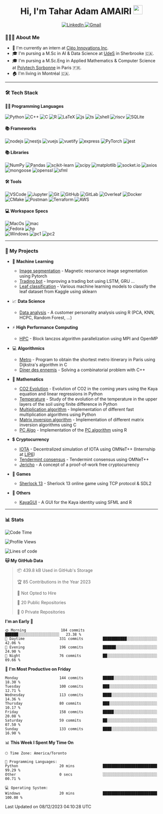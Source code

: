 <h1 align="center">Hi, I'm Tahar Adam AMAIRI <img src = "https://raw.githubusercontent.com/MartinHeinz/MartinHeinz/master/wave.gif" width = 30></h1>

<p align="center">
    <a target="_blank" href="https://www.linkedin.com/in/tamairi/">
        <img alt="LinkedIn" src="https://img.shields.io/badge/LinkedIn-0077B5?style=for-the-badge&logo=linkedin&logoColor=white"/>
    </a>
    <a target="_blank" href="mailto:amairitar@gmail.com">
        <img alt="Gmail" src="https://img.shields.io/badge/Gmail-D14836?style=for-the-badge&logo=gmail&logoColor=white" />
    </a>
</p>

<!-- Badges: https://github.com/alexandresanlim/Badges4-README.md-Profile -->

### 👨🏻‍💻 About Me

- 💼 I'm currently an intern at [Cléo Innovations Inc](https://www.cleo.eco/fr).
- 🎓 I'm pursing a M.Sc in AI & Data Science at [UdeS](https://www.usherbrooke.ca/) in Sherbrooke 🇨🇦.
- 🎓 I'm pursing a M.Sc.Eng in Applied Mathematics & Computer Science at [Polytech Sorbonne](https://www.polytech.sorbonne-universite.fr) in Paris 🇫🇷.
- 🏠 I'm living in Montréal 🇨🇦.

---

### 🛠 Tech Stack

#### 👨‍💻 Programming Languages

<p>
    <img alt="Python" src="https://img.shields.io/badge/Python-FFD43B?style=for-the-badge&logo=python&logoColor=blue"/>
    <img alt="C++" src="https://img.shields.io/badge/C%2B%2B-00599C?style=for-the-badge&logo=c%2B%2B&logoColor=white"/>
    <img alt="C" src="https://img.shields.io/badge/C-00599C?style=for-the-badge&logo=c&logoColor=white"/>
    <img alt="R" src="https://img.shields.io/badge/R-276DC3?style=for-the-badge&logo=r&logoColor=white"/>
    <img alt="LaTeX" src="https://img.shields.io/badge/LaTeX-47A141?style=for-the-badge&logo=LaTeX&logoColor=white"/>
    <img alt="js" src="https://img.shields.io/badge/javascript-%23323330.svg?style=for-the-badge&logo=javascript&logoColor=%23F7DF1E"/>
    <img alt="ts" src="https://img.shields.io/badge/typescript-%23007ACC.svg?style=for-the-badge&logo=typescript&logoColor=white"/>
    <img alt="shell" src="https://img.shields.io/badge/shell_script-%23121011.svg?style=for-the-badge&logo=gnu-bash&logoColor=white">
    <img alt="riscv" src="https://img.shields.io/badge/RISCV-283272.svg?style=for-the-badge&logo=RISC-V&logoColor=white">
    <img alt="SQLite" src="https://img.shields.io/badge/sqlite-%2307405e.svg?style=for-the-badge&logo=sqlite&logoColor=white"/>
    
</p>

#### 📚 Frameworks
<p>
        <img alt="nodejs" src="https://img.shields.io/badge/node.js-6DA55F?style=for-the-badge&logo=node.js&logoColor=white" />
        <img alt="nestjs" src="https://img.shields.io/badge/nestjs-%23E0234E.svg?style=for-the-badge&logo=nestjs&logoColor=white"/>
        <img alt="vuejs" src="https://img.shields.io/badge/vuejs-%2335495e.svg?style=for-the-badge&logo=vuedotjs&logoColor=%234FC08D"/>
        <img alt="vuetify" src="https://img.shields.io/badge/Vuetify-1867C0?style=for-the-badge&logo=vuetify&logoColor=AEDDFF"/>
        <img alt="express" src="https://img.shields.io/badge/express.js-%23404d59.svg?style=for-the-badge&logo=express&logoColor=%2361DAFB"/>
        <img alt="PyTorch" src="https://img.shields.io/badge/PyTorch-EE4C2C?style=for-the-badge&logo=PyTorch&logoColor=white" />
        <img alt="jest" src="https://img.shields.io/badge/-jest-%23C21325?style=for-the-badge&logo=jest&logoColor=white"/>    
</p>

#### 📚 Libraries

<p>
    <img alt="NumPy" src="https://img.shields.io/badge/Numpy-777BB4?style=for-the-badge&logo=numpy&logoColor=white" />
    <img alt="Pandas" src="https://img.shields.io/badge/Pandas-2C2D72?style=for-the-badge&logo=pandas&logoColor=white" />
    <img alt="scikit-learn" src="https://img.shields.io/badge/scikit_learn-F7931E?style=for-the-badge&logo=scikit-learn&logoColor=white" />
    <img alt="scipy" src="https://img.shields.io/badge/SciPy-654FF0?style=for-the-badge&logo=SciPy&logoColor=white" />
    <img alt="matplotlib" src="https://img.shields.io/badge/Matplotlib-%23ffffff.svg?style=for-the-badge&logo=Matplotlib&logoColor=black" />
    <img alt="socket.io" src="https://img.shields.io/badge/Socket.io-black?style=for-the-badge&logo=socket.io&badgeColor=010101"/>
    <img alt="axios" src="https://img.shields.io/badge/Axios-5A29E4.svg?style=for-the-badge&logo=Axios&logoColor=white"/>
    <img alt="mongoose" src="https://img.shields.io/badge/Mongoose-F04D35.svg?style=for-the-badge&logo=Mongoose&logoColor=white"/>
    <img alt="openssl" src="https://img.shields.io/badge/OpenSSL-721412.svg?style=for-the-badge&logo=OpenSSL&logoColor=white"/>
    <img alt="sfml" src="https://img.shields.io/badge/SFML-8CC445.svg?style=for-the-badge&logo=SFML&logoColor=white"/>  
</p>

#### 🛠️ Tools

<p>
    <img alt="VSCode" src="https://img.shields.io/badge/VSCode-0078D4?style=for-the-badge&logo=visual%20studio%20code&logoColor=white"/>
    <img alt="Jupyter" src="https://img.shields.io/badge/Jupyter-F37626.svg?&style=for-the-badge&logo=Jupyter&logoColor=white" />
    <img alt="Git" src="https://img.shields.io/badge/GIT-E44C30?style=for-the-badge&logo=git&logoColor=white"/>
    <img alt="GitHub" src="https://img.shields.io/badge/GitHub-100000?style=for-the-badge&logo=github&logoColor=white"/>
    <img alt="GitLab" src="https://img.shields.io/badge/GitLab-330F63?style=for-the-badge&logo=gitlab&logoColor=white"/>
    <img alt="Overleaf" src="https://img.shields.io/badge/Overleaf-47A141?style=for-the-badge&logo=Overleaf&logoColor=white"/>
    <img alt="Docker" src="https://img.shields.io/badge/Docker-2CA5E0?style=for-the-badge&logo=docker&logoColor=white" />
    <img alt="CMake" src="https://img.shields.io/badge/CMake-%23008FBA.svg?style=for-the-badge&logo=cmake&logoColor=white"/>
    <img alt="Postman" src="https://img.shields.io/badge/Postman-FF6C37?style=for-the-badge&logo=postman&logoColor=white"/>
    <img alt="Terraform" src="https://img.shields.io/badge/terraform-%235835CC.svg?style=for-the-badge&logo=terraform&logoColor=white"/>
    <img alt="AWS" src="https://img.shields.io/badge/Amazon_AWS-FF9900?style=for-the-badge&logo=amazonaws&logoColor=white"/>
</p>

#### 💻 Workspace Specs

<p>
    <img alt="MacOs" src="https://img.shields.io/badge/mac%20os-000000?style=for-the-badge&logo=apple&logoColor=white" />
    <img alt="mac" src="https://img.shields.io/badge/Apple-MacBook_Pro_M1-333333?style=for-the-badge&logo=apple&logoColor=white"/>
    <br>
    <img alt="Fedora" src="https://img.shields.io/badge/Fedora-294172?style=for-the-badge&logo=fedora&logoColor=white"/>
    <img alt="hp" src="https://img.shields.io/badge/hp%20laptop-0096D6?style=for-the-badge&logo=hp&logoColor=white" />
    <br>
    <img alt="Windows" src="https://img.shields.io/badge/Windows_11-0078d4?style=for-the-badge&logo=windows-11&logoColor=white"/>
    <img alt="pc1" src="https://img.shields.io/badge/AMD%20Ryzen_5_5600-ED1C24?style=for-the-badge&logo=amd&logoColor=white"/>
    <img alt="pc2" src="https://img.shields.io/badge/NVIDIA-GTX1080-76B900?style=for-the-badge&logo=nvidia&logoColor=white"/>
</p>

---

### 🚀 My Projects

- 🤖 **Machine Learning**

    * [Image segmentation](https://github.com/T-amairi/IFT780/tree/main/TP4_code) - Magnetic resonance image segmentation using Pytorch
    * [Trading bot](https://github.com/T-amairi/IFT702) - Improving a trading bot using LSTM, GRU ...
    * [Leaf classification](https://github.com/chaimae2000/Project-IFT712/tree/main) - Various machine learning models to classify the leaf dataset from Kaggle using sklearn

- 📈 **Data Science**

    * [Data analysis](https://github.com/T-amairi/Customer-Personality-Analysis) - A customer personality analysis using R (PCA, KNN, HCPC, Random Forest, ...)

- ⚡ **High Performance Computing**

    * [HPC](https://github.com/T-amairi/block-lanczos-algorithm-parallelization) - Block lanczos algorithm parallelization using MPI and OpenMP

- 💻 **Algorithmics**

    * [Metro](https://github.com/T-amairi/ProjetMetro) - Program to obtain the shortest metro itinerary in Paris using Dijkstra's algorithm in C
    * [Diner des ennemis](https://github.com/T-amairi/Diner-des-ennemis) - Solving a combinatorial problem with C++

- 🔢 **Mathematics**
    * [CO2 Evolution](https://github.com/are2019-mipia1a2/Evolution-CO2) - Evolution of CO2 in the coming years using the Kaya equation and linear regressions in Python
    * [Temperature](https://github.com/Amine695/ProjetTemp) - Study of the evolution of the temperature in the upper layers of the soil using finite difference in Python
    * [Multiplication algorithm](https://github.com/T-amairi/FFT) - Implementation of different fast multiplication algorithms using Python
    * [Matrix inversion algorithm](https://github.com/T-amairi/FLAG) - Implementation of different matrix inversion algorithms using C
    * [PC Algo](https://github.com/T-amairi/STT760/tree/main/Projet%20STT) - Implementation of the [PC algorithm](https://www.tandfonline.com/doi/abs/10.1198/106186008X381927) using R 

- 💲 **Cryptocurrency** 
    * [IOTA](https://github.com/T-amairi/IOTA) - Decentralized simulation of IOTA using OMNeT++ (Internship at [LIP6](https://www.lip6.fr/))
    * [Tendermint consensus](https://github.com/T-amairi/Tendermint) - Tendermint consensus using OMNeT++
    * [Jericho](https://github.com/T-amairi/Jericho) - A concept of a proof-of-work free cryptocurrency
 
- 🎲 **Games**

  * [Sherlock 13](https://github.com/T-amairi/Sh13) - Sherlock 13 online game using TCP protocol & SDL2

- 📌 **Others**

    * [KayaGUI](https://github.com/T-amairi/KayaGUI) - A GUI for the Kaya identity using SFML and R
    
 ---
 
### 📊 Stats
<!--START_SECTION:waka-->
![Code Time](http://img.shields.io/badge/Code%20Time-1%2C252%20hrs-blue)

![Profile Views](http://img.shields.io/badge/Profile%20Views-0-blue)

![Lines of code](https://img.shields.io/badge/From%20Hello%20World%20I%27ve%20Written-6.0%20million%20lines%20of%20code-blue)

**🐱 My GitHub Data** 

> 📦 439.8 kB Used in GitHub's Storage 
 > 
> 🏆 85 Contributions in the Year 2023
 > 
> 🚫 Not Opted to Hire
 > 
> 📜 20 Public Repositories 
 > 
> 🔑 0 Private Repositories 
 > 
**I'm an Early 🐤** 

```text
🌞 Morning                184 commits         ██████░░░░░░░░░░░░░░░░░░░   23.38 % 
🌆 Daytime                331 commits         ███████████░░░░░░░░░░░░░░   42.06 % 
🌃 Evening                196 commits         ██████░░░░░░░░░░░░░░░░░░░   24.90 % 
🌙 Night                  76 commits          ██░░░░░░░░░░░░░░░░░░░░░░░   09.66 % 
```
📅 **I'm Most Productive on Friday** 

```text
Monday                   144 commits         █████░░░░░░░░░░░░░░░░░░░░   18.30 % 
Tuesday                  100 commits         ███░░░░░░░░░░░░░░░░░░░░░░   12.71 % 
Wednesday                113 commits         ████░░░░░░░░░░░░░░░░░░░░░   14.36 % 
Thursday                 80 commits          ███░░░░░░░░░░░░░░░░░░░░░░   10.17 % 
Friday                   158 commits         █████░░░░░░░░░░░░░░░░░░░░   20.08 % 
Saturday                 59 commits          ██░░░░░░░░░░░░░░░░░░░░░░░   07.50 % 
Sunday                   133 commits         ████░░░░░░░░░░░░░░░░░░░░░   16.90 % 
```


📊 **This Week I Spent My Time On** 

```text
🕑︎ Time Zone: America/Toronto

💬 Programming Languages: 
Python                   20 mins             █████████████████████████   99.29 % 
Other                    0 secs              ░░░░░░░░░░░░░░░░░░░░░░░░░   00.71 % 

💻 Operating System: 
Windows                  20 mins             █████████████████████████   100.00 % 
```


 Last Updated on 08/12/2023 04:10:28 UTC
<!--END_SECTION:waka-->
